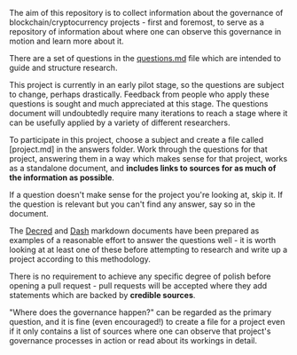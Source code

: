 The aim of this repository is to collect information about the governance of blockchain/cryptocurrency projects - first and foremost, to serve as a repository of information about where one can observe this governance in motion and learn more about it.

There are a set of questions in the [questions.md](questions.md) file which are intended to guide and structure research.

This project is currently in an early pilot stage, so the questions are subject to change, perhaps drastically. Feedback from people who apply these questions is sought and much appreciated at this stage. The questions document will undoubtedly require many iterations to reach a stage where it can be usefully applied by a variety of different researchers.

To participate in this project, choose a subject and create a file called [project.md] in the answers folder. Work through the questions for that project, answering them in a way which makes sense for that project, works as a standalone document, and **includes links to sources for as much of the information as possible**.

If a question doesn't make sense for the project you're looking at, skip it. If the question is relevant but you can't find any answer, say so in the document.

The [Decred](answers/decred.md) and [Dash](answers/dash.md) markdown documents have been prepared as examples of a reasonable effort to answer the questions well - it is worth looking at at least one of these before attempting to research and write up a project according to this methodology.

There is no requirement to achieve any specific degree of polish before opening a pull request - pull requests will be accepted where they add statements which are backed by **credible sources**. 

"Where does the governance happen?" can be regarded as the primary question, and it is fine (even encouraged!) to create a file for a project even if it only contains a list of sources where one can observe that project's governance processes in action or read about its workings in detail.

